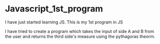 # Javascript_1st_program
I have just started learning JS. This is my 1st program in JS

I have tried to create a program which takes the input of side A and B from the user and returns the third side's measure using the pythagoras theorm.
